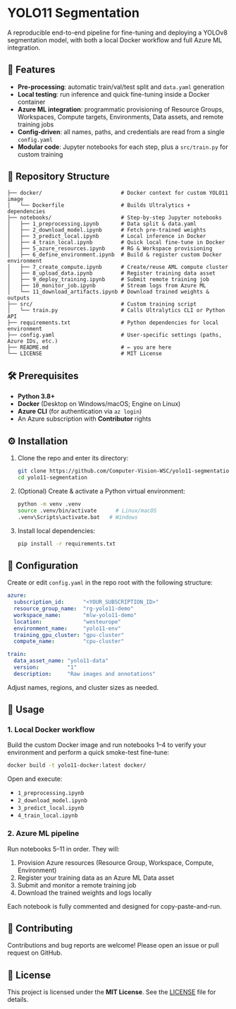 # YOLO11 Segmentation

A reproducible end-to-end pipeline for fine-tuning and deploying a YOLOv8 segmentation model, with both a local Docker workflow and full Azure ML integration.

## 🚀 Features

- **Pre-processing**: automatic train/val/test split and `data.yaml` generation  
- **Local testing**: run inference and quick fine-tuning inside a Docker container  
- **Azure ML integration**: programmatic provisioning of Resource Groups, Workspaces, Compute targets, Environments, Data assets, and remote training jobs  
- **Config-driven**: all names, paths, and credentials are read from a single `config.yaml`  
- **Modular code**: Jupyter notebooks for each step, plus a `src/train.py` for custom training  

## 📁 Repository Structure

```
├── docker/                         # Docker context for custom YOLO11 image
│   └── Dockerfile                  # Builds Ultralytics + dependencies
├── notebooks/                      # Step-by-step Jupyter notebooks
│   ├── 1_preprocessing.ipynb       # Data split & data.yaml
│   ├── 2_download_model.ipynb      # Fetch pre-trained weights
│   ├── 3_predict_local.ipynb       # Local inference in Docker
│   ├── 4_train_local.ipynb         # Quick local fine-tune in Docker
│   ├── 5_azure_resources.ipynb     # RG & Workspace provisioning
│   ├── 6_define_environment.ipynb  # Build & register custom Docker environment
│   ├── 7_create_compute.ipynb      # Create/reuse AML compute cluster
│   ├── 8_upload_data.ipynb         # Register training data asset
│   ├── 9_deploy_training.ipynb     # Submit remote training job
│   ├── 10_monitor_job.ipynb        # Stream logs from Azure ML
│   └── 11_download_artifacts.ipynb # Download trained weights & outputs
├── src/                            # Custom training script
│   └── train.py                    # Calls Ultralytics CLI or Python API
├── requirements.txt                # Python dependencies for local environment
├── config.yaml                     # User-specific settings (paths, Azure IDs, etc.)
├── README.md                       # ← you are here
└── LICENSE                         # MIT License
```

## 🛠 Prerequisites

- **Python 3.8+**
- **Docker** (Desktop on Windows/macOS; Engine on Linux)
- **Azure CLI** (for authentication via `az login`)
- An Azure subscription with **Contributor** rights

## ⚙️ Installation

1. Clone the repo and enter its directory:
   ```bash
   git clone https://github.com/Computer-Vision-WSC/yolo11-segmentation.git
   cd yolo11-segmentation
   ```
2. (Optional) Create & activate a Python virtual environment:
   ```bash
   python -m venv .venv
   source .venv/bin/activate      # Linux/macOS
   .venv\Scripts\activate.bat   # Windows
   ```
3. Install local dependencies:
   ```bash
   pip install -r requirements.txt
   ```

## 🔧 Configuration

Create or edit `config.yaml` in the repo root with the following structure:

```yaml
azure:
  subscription_id:      "<YOUR_SUBSCRIPTION_ID>"
  resource_group_name:  "rg-yolo11-demo"
  workspace_name:       "mlw-yolo11-demo"
  location:             "westeurope"
  environment_name:     "yolo11-env"
  training_gpu_cluster: "gpu-cluster"
  compute_name:         "cpu-cluster"

train:
  data_asset_name: "yolo11-data"
  version:         "1"
  description:     "Raw images and annotations"
```

Adjust names, regions, and cluster sizes as needed.

## 📝 Usage

### 1. Local Docker workflow

Build the custom Docker image and run notebooks 1–4 to verify your environment and perform a quick smoke-test fine-tune:

```bash
docker build -t yolo11-docker:latest docker/
```

Open and execute:
- `1_preprocessing.ipynb`
- `2_download_model.ipynb`
- `3_predict_local.ipynb`
- `4_train_local.ipynb`

### 2. Azure ML pipeline

Run notebooks 5–11 in order. They will:
1. Provision Azure resources (Resource Group, Workspace, Compute, Environment)
2. Register your training data as an Azure ML Data asset
3. Submit and monitor a remote training job
4. Download the trained weights and logs locally

Each notebook is fully commented and designed for copy-paste-and-run.

## 🤝 Contributing

Contributions and bug reports are welcome! Please open an issue or pull request on GitHub.

## 📄 License

This project is licensed under the **MIT License**. See the [LICENSE](LICENSE) file for details.
